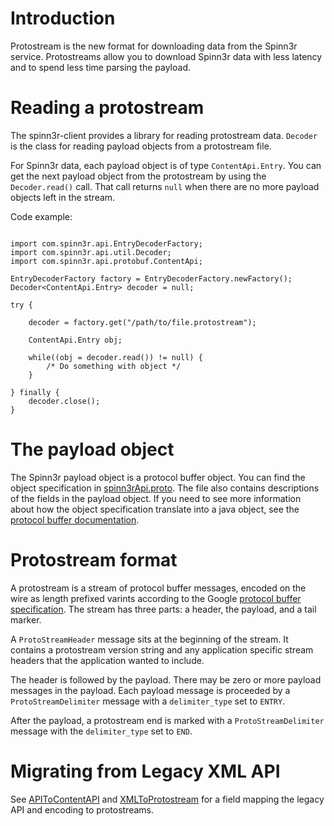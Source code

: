 # Introduction #

Protostream is the new format for downloading data from the Spinn3r service. Protostreams allow you to download Spinn3r data with less latency and to spend less time parsing the payload.

# Reading a protostream #

The spinn3r-client provides a library for reading protostream data. `Decoder` is the class for reading payload objects from a protostream file.

For Spinn3r data, each payload object is of type `ContentApi.Entry`. You can get the next payload object from the protostream by using the `Decoder.read()` call. That call returns `null` when there are no more payload objects left in the stream.

Code example:

```

import com.spinn3r.api.EntryDecoderFactory;
import com.spinn3r.api.util.Decoder;
import com.spinn3r.api.protobuf.ContentApi;

EntryDecoderFactory factory = EntryDecoderFactory.newFactory();
Decoder<ContentApi.Entry> decoder = null;

try {

    decoder = factory.get("/path/to/file.protostream");

    ContentApi.Entry obj;

    while((obj = decoder.read()) != null) {
        /* Do something with object */ 
    }

} finally {
    decoder.close();
}

```

# The payload object #

The Spinn3r payload object is  a protocol buffer object. You can find the object specification in [spinn3rApi.proto](http://code.google.com/p/spinn3r-client/source/browse/src/proto/spinn3rApi.proto). The file also contains descriptions of the fields in the payload object. If you need to see more information about how the object specification translate into a java object, see the [protocol buffer documentation](http://code.google.com/apis/protocolbuffers/docs/overview.html).

# Protostream format #

A protostream is a stream of protocol buffer messages, encoded on the wire as length prefixed varints according to the Google [protocol buffer specification](http://code.google.com/apis/protocolbuffers/docs/encoding.html). The stream has three parts: a header, the payload, and a tail marker.

A `ProtoStreamHeader` message sits at the beginning of the stream. It contains a protostream version string and any application specific stream headers that the application wanted to include.

The header is followed by the payload. There may be zero or more payload messages in the payload. Each payload message is proceeded by a `ProtoStreamDelimiter` message with a `delimiter_type` set to `ENTRY`.

After the payload, a protostream end is marked with a  `ProtoStreamDelimiter` message with the `delimiter_type` set to `END`.

# Migrating from Legacy XML API #

See [APIToContentAPI](APIToContentAPI.md) and [XMLToProtostream](XMLToProtostream.md) for a field mapping the legacy API and encoding to protostreams.